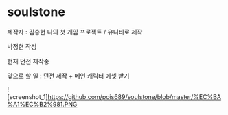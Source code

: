 # soulstone
제작자 : 김승현
나의 첫 게임 프로젝트 / 유니티로 제작


박정현 작성

현재 던전 제작중

앞으로 할 일 : 던전 제작 + 메인 캐릭터 에셋 받기

![screenshot_1]https://github.com/pois689/soulstone/blob/master/%EC%BA%A1%EC%B2%981.PNG
